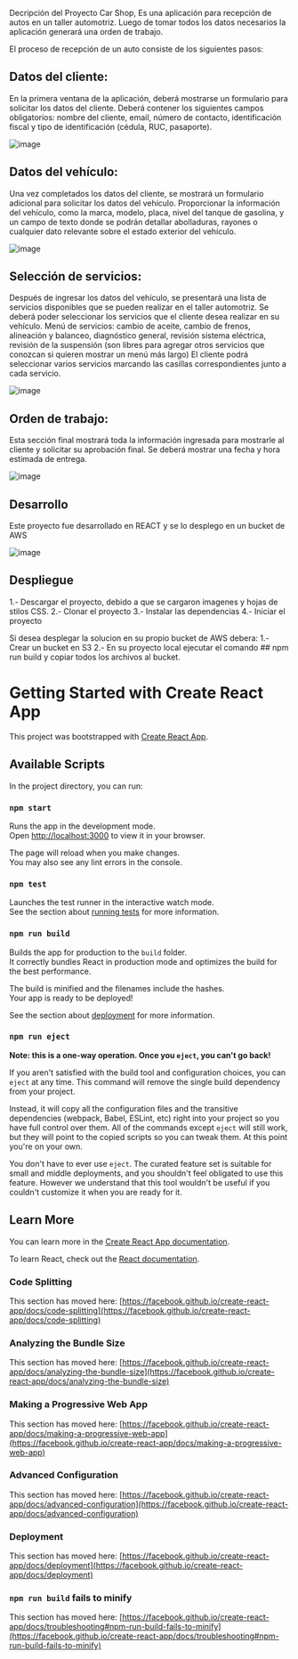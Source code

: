 Decripción del Proyecto
Car Shop, Es una aplicación para recepción de autos en un taller automotriz. Luego de tomar todos los datos necesarios la aplicación generará una orden de trabajo.

El proceso de recepción de un auto consiste de los siguientes pasos:

## Datos del cliente:
En la primera ventana de la aplicación, deberá mostrarse un formulario para solicitar los datos del cliente.
Deberá contener los siguientes campos obligatorios: nombre del cliente, email, número de contacto, identificación fiscal y tipo de identificación (cédula, RUC, pasaporte).

![image](https://github.com/gordoner10/ProyectoReact/assets/79759560/95f7b264-4a83-43cf-8e0e-18f4fa822994)

## Datos del vehículo:
Una vez completados los datos del cliente, se mostrará un formulario adicional para solicitar los datos del vehículo.
Proporcionar la información del vehículo, como la marca, modelo, placa, nivel del tanque de gasolina, y un campo de texto donde se podrán detallar abolladuras, rayones o cualquier dato relevante sobre el estado exterior del vehículo.

![image](https://github.com/gordoner10/ProyectoReact/assets/79759560/e962115c-41a8-4b23-ab7c-19a98c629d55)

## Selección de servicios:
Después de ingresar los datos del vehículo, se presentará una lista de servicios disponibles que se pueden realizar en el taller automotriz.
Se deberá poder seleccionar los servicios que el cliente desea realizar en su vehículo. Menú de servicios: cambio de aceite, cambio de frenos, alineación y balanceo, diagnóstico general, revisión sistema eléctrica, revisión de la suspensión (son libres para agregar otros servicios que conozcan si quieren mostrar un menú más largo)
El cliente podrá seleccionar varios servicios marcando las casillas correspondientes junto a cada servicio.

![image](https://github.com/gordoner10/ProyectoReact/assets/79759560/953f0065-0965-4a04-87f0-f42b13554fb0)

## Orden de trabajo:
Esta sección final mostrará toda la información ingresada para mostrarle al cliente y solicitar su aprobación final.
Se deberá mostrar una fecha y hora estimada de entrega.

![image](https://github.com/gordoner10/ProyectoReact/assets/79759560/f9e569c1-a490-4bb5-a8dc-6c84f82947cb)

## Desarrollo
Este proyecto fue desarrollado en REACT y se lo desplego en un bucket de AWS

![image](https://github.com/gordoner10/ProyectoReact/assets/79759560/1dfff2ee-a5ab-4b4e-8b74-4d9536bacb40)


## Despliegue
1.- Descargar el proyecto, debido a que se cargaron imagenes y hojas de stilos CSS.
2.- Clonar el proyecto
3.- Instalar las dependencias 
4.- Iniciar el proyecto

Si desea desplegar la solucion en su propio bucket de AWS debera:
1.- Crear un bucket en S3
2.- En su proyecto local ejecutar el comando ## npm run build y copiar todos los archivos al bucket.




# Getting Started with Create React App

This project was bootstrapped with [Create React App](https://github.com/facebook/create-react-app).

## Available Scripts

In the project directory, you can run:

### `npm start`

Runs the app in the development mode.\
Open [http://localhost:3000](http://localhost:3000) to view it in your browser.

The page will reload when you make changes.\
You may also see any lint errors in the console.

### `npm test`

Launches the test runner in the interactive watch mode.\
See the section about [running tests](https://facebook.github.io/create-react-app/docs/running-tests) for more information.

### `npm run build`

Builds the app for production to the `build` folder.\
It correctly bundles React in production mode and optimizes the build for the best performance.

The build is minified and the filenames include the hashes.\
Your app is ready to be deployed!

See the section about [deployment](https://facebook.github.io/create-react-app/docs/deployment) for more information.

### `npm run eject`

**Note: this is a one-way operation. Once you `eject`, you can't go back!**

If you aren't satisfied with the build tool and configuration choices, you can `eject` at any time. This command will remove the single build dependency from your project.

Instead, it will copy all the configuration files and the transitive dependencies (webpack, Babel, ESLint, etc) right into your project so you have full control over them. All of the commands except `eject` will still work, but they will point to the copied scripts so you can tweak them. At this point you're on your own.

You don't have to ever use `eject`. The curated feature set is suitable for small and middle deployments, and you shouldn't feel obligated to use this feature. However we understand that this tool wouldn't be useful if you couldn't customize it when you are ready for it.

## Learn More

You can learn more in the [Create React App documentation](https://facebook.github.io/create-react-app/docs/getting-started).

To learn React, check out the [React documentation](https://reactjs.org/).

### Code Splitting

This section has moved here: [https://facebook.github.io/create-react-app/docs/code-splitting](https://facebook.github.io/create-react-app/docs/code-splitting)

### Analyzing the Bundle Size

This section has moved here: [https://facebook.github.io/create-react-app/docs/analyzing-the-bundle-size](https://facebook.github.io/create-react-app/docs/analyzing-the-bundle-size)

### Making a Progressive Web App

This section has moved here: [https://facebook.github.io/create-react-app/docs/making-a-progressive-web-app](https://facebook.github.io/create-react-app/docs/making-a-progressive-web-app)

### Advanced Configuration

This section has moved here: [https://facebook.github.io/create-react-app/docs/advanced-configuration](https://facebook.github.io/create-react-app/docs/advanced-configuration)

### Deployment

This section has moved here: [https://facebook.github.io/create-react-app/docs/deployment](https://facebook.github.io/create-react-app/docs/deployment)

### `npm run build` fails to minify

This section has moved here: [https://facebook.github.io/create-react-app/docs/troubleshooting#npm-run-build-fails-to-minify](https://facebook.github.io/create-react-app/docs/troubleshooting#npm-run-build-fails-to-minify)
